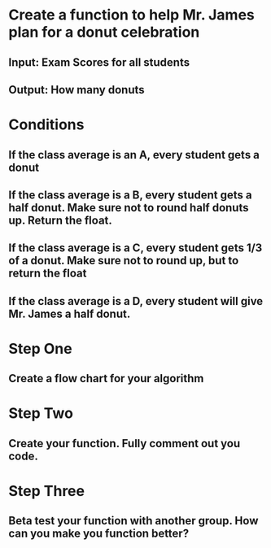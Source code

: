 # Create a function to help Mr. James plan for a donut celebration
## Input: Exam Scores for all students
## Output: How many donuts

# Conditions
## If the class average is an A, every student gets a donut
## If the class average is a B, every student gets a half donut. Make sure not to round half donuts up. Return the float.
## If the class average is a C, every student gets 1/3 of a donut. Make sure not to round up, but to return the float
## If the class average is a D, every student will give Mr. James a half donut.


# Step One
## Create a flow chart for your algorithm

# Step Two
## Create your function. Fully comment out you code.

# Step Three
## Beta test your function with another group. How can you make you function better?
